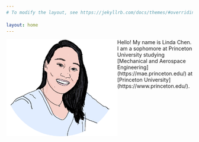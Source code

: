 ```yaml
---
# To modify the layout, see https://jekyllrb.com/docs/themes/#overriding-theme-defaults

layout: home
---
```


<img src="/assets/sketchportrait.png" alt="bio" width="300"  style="float: left"/>
Hello! My name is Linda Chen. 
I am a sophomore at Princeton University studying 
[Mechanical and Aerospace Engineering](https://mae.princeton.edu/) at
[Princeton University](https://www.princeton.edu/).